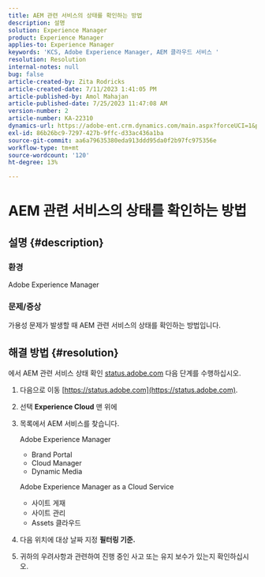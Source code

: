 ```yaml
---
title: AEM 관련 서비스의 상태를 확인하는 방법
description: 설명
solution: Experience Manager
product: Experience Manager
applies-to: Experience Manager
keywords: 'KCS, Adobe Experience Manager, AEM 클라우드 서비스 '
resolution: Resolution
internal-notes: null
bug: false
article-created-by: Zita Rodricks
article-created-date: 7/11/2023 1:41:05 PM
article-published-by: Amol Mahajan
article-published-date: 7/25/2023 11:47:08 AM
version-number: 2
article-number: KA-22310
dynamics-url: https://adobe-ent.crm.dynamics.com/main.aspx?forceUCI=1&pagetype=entityrecord&etn=knowledgearticle&id=85864194-f01f-ee11-9cbe-6045bd006239
exl-id: 86b26bc9-7297-427b-9ffc-d33ac436a1ba
source-git-commit: aa6a79635380eda913ddd95da0f2b97fc975356e
workflow-type: tm+mt
source-wordcount: '120'
ht-degree: 13%

---
```


# AEM 관련 서비스의 상태를 확인하는 방법

## 설명 {#description}


### 환경

Adobe Experience Manager

### 문제/증상

가용성 문제가 발생할 때 AEM 관련 서비스의 상태를 확인하는 방법입니다.


## 해결 방법 {#resolution}


에서 AEM 관련 서비스 상태 확인 [status.adobe.com](https://status.adobe.com/) 다음 단계를 수행하십시오.

1. 다음으로 이동 [https://status.adobe.com](https://status.adobe.com).
2. 선택 <b>Experience Cloud</b> 맨 위에
3. 목록에서 AEM 서비스를 찾습니다.


   Adobe Experience Manager

   - Brand Portal
   - Cloud Manager
   - Dynamic Media



   Adobe Experience Manager as a Cloud Service

   - 사이트 게재
   - 사이트 관리
   - Assets 클라우드


4. 다음 위치에 대상 날짜 지정 <b>필터링 기준.</b>
5. 귀하의 우려사항과 관련하여 진행 중인 사고 또는 유지 보수가 있는지 확인하십시오.
